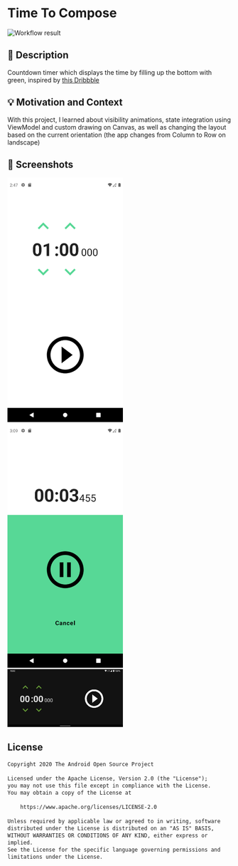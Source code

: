 # Time To Compose

![Workflow result](https://github.com/fercarcedo/TimeToCompose/workflows/Check/badge.svg)


## :scroll: Description
Countdown timer which displays the time by filling up the bottom with green, inspired by [this Dribbble](https://dribbble.com/shots/3573310-Daily-UI-014-Countdown-Timer)

## :bulb: Motivation and Context
With this project, I learned about visibility animations, state integration using ViewModel and custom drawing on Canvas, as well as changing the layout based on the current orientation (the app changes from Column to Row on landscape) 


## :camera_flash: Screenshots
<img src="/results/screenshot_1.png" width="260">&emsp;<img src="/results/screenshot_2.png" width="260">&emsp;<img src="/results/screenshot_3.png" width="260">

## License
```
Copyright 2020 The Android Open Source Project

Licensed under the Apache License, Version 2.0 (the "License");
you may not use this file except in compliance with the License.
You may obtain a copy of the License at

    https://www.apache.org/licenses/LICENSE-2.0

Unless required by applicable law or agreed to in writing, software
distributed under the License is distributed on an "AS IS" BASIS,
WITHOUT WARRANTIES OR CONDITIONS OF ANY KIND, either express or implied.
See the License for the specific language governing permissions and
limitations under the License.
```
